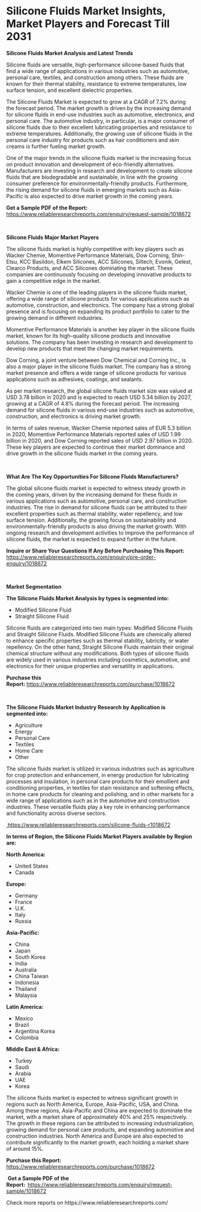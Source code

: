 <p><h1>Silicone Fluids Market Insights, Market Players and Forecast Till 2031</h1></p><p><strong>Silicone Fluids Market Analysis and Latest Trends</strong></p>
<p><p>Silicone fluids are versatile, high-performance silicone-based fluids that find a wide range of applications in various industries such as automotive, personal care, textiles, and construction among others. These fluids are known for their thermal stability, resistance to extreme temperatures, low surface tension, and excellent dielectric properties.</p><p>The Silicone Fluids Market is expected to grow at a CAGR of 7.2% during the forecast period. The market growth is driven by the increasing demand for silicone fluids in end-use industries such as automotive, electronics, and personal care. The automotive industry, in particular, is a major consumer of silicone fluids due to their excellent lubricating properties and resistance to extreme temperatures. Additionally, the growing use of silicone fluids in the personal care industry for products such as hair conditioners and skin creams is further fueling market growth.</p><p>One of the major trends in the silicone fluids market is the increasing focus on product innovation and development of eco-friendly alternatives. Manufacturers are investing in research and development to create silicone fluids that are biodegradable and sustainable, in line with the growing consumer preference for environmentally-friendly products. Furthermore, the rising demand for silicone fluids in emerging markets such as Asia-Pacific is also expected to drive market growth in the coming years.</p></p>
<p><strong>Get a Sample PDF of the Report:&nbsp;</strong> <a href="https://www.reliableresearchreports.com/enquiry/request-sample/1018672">https://www.reliableresearchreports.com/enquiry/request-sample/1018672</a></p>
<p>&nbsp;</p>
<p><strong>Silicone Fluids Major Market Players</strong></p>
<p><p>The silicone fluids market is highly competitive with key players such as Wacker Chemie, Momentive Performance Materials, Dow Corning, Shin-Etsu, KCC Basildon, Elkem Silicones, ACC Silicones, Siltech, Evonik, Gelest, Clearco Products, and ACC Silicones dominating the market. These companies are continuously focusing on developing innovative products to gain a competitive edge in the market.</p><p>Wacker Chemie is one of the leading players in the silicone fluids market, offering a wide range of silicone products for various applications such as automotive, construction, and electronics. The company has a strong global presence and is focusing on expanding its product portfolio to cater to the growing demand in different industries.</p><p>Momentive Performance Materials is another key player in the silicone fluids market, known for its high-quality silicone products and innovative solutions. The company has been investing in research and development to develop new products that meet the changing market requirements.</p><p>Dow Corning, a joint venture between Dow Chemical and Corning Inc., is also a major player in the silicone fluids market. The company has a strong market presence and offers a wide range of silicone products for various applications such as adhesives, coatings, and sealants.</p><p>As per market research, the global silicone fluids market size was valued at USD 3.78 billion in 2020 and is expected to reach USD 5.34 billion by 2027, growing at a CAGR of 4.8% during the forecast period. The increasing demand for silicone fluids in various end-use industries such as automotive, construction, and electronics is driving market growth.</p><p>In terms of sales revenue, Wacker Chemie reported sales of EUR 5.3 billion in 2020, Momentive Performance Materials reported sales of USD 1.99 billion in 2020, and Dow Corning reported sales of USD 2.97 billion in 2020. These key players are expected to continue their market dominance and drive growth in the silicone fluids market in the coming years.</p></p>
<p>&nbsp;</p>
<p><strong>What Are The Key Opportunities For Silicone Fluids Manufacturers?</strong></p>
<p><p>The global silicone fluids market is expected to witness steady growth in the coming years, driven by the increasing demand for these fluids in various applications such as automotive, personal care, and construction industries. The rise in demand for silicone fluids can be attributed to their excellent properties such as thermal stability, water repellency, and low surface tension. Additionally, the growing focus on sustainability and environmentally-friendly products is also driving the market growth. With ongoing research and development activities to improve the performance of silicone fluids, the market is expected to expand further in the future.</p></p>
<p><strong>Inquire or Share Your Questions If Any Before Purchasing This Report:</strong> <a href="https://www.reliableresearchreports.com/enquiry/pre-order-enquiry/1018672">https://www.reliableresearchreports.com/enquiry/pre-order-enquiry/1018672</a></p>
<p>&nbsp;</p>
<p><strong>Market Segmentation</strong></p>
<p><strong>The Silicone Fluids Market Analysis by types is segmented into:</strong></p>
<p><ul><li>Modified Silicone Fluid</li><li>Straight Silicone Fluid</li></ul></p>
<p><p>Silicone fluids are categorized into two main types: Modified Silicone Fluids and Straight Silicone Fluids. Modified Silicone Fluids are chemically altered to enhance specific properties such as thermal stability, lubricity, or water repellency. On the other hand, Straight Silicone Fluids maintain their original chemical structure without any modifications. Both types of silicone fluids are widely used in various industries including cosmetics, automotive, and electronics for their unique properties and versatility in applications.</p></p>
<p><strong>Purchase this Report:&nbsp;</strong><a href="https://www.reliableresearchreports.com/purchase/1018672">https://www.reliableresearchreports.com/purchase/1018672</a></p>
<p>&nbsp;</p>
<p><strong>The Silicone Fluids Market Industry Research by Application is segmented into:</strong></p>
<p><ul><li>Agriculture</li><li>Energy</li><li>Personal Care</li><li>Textiles</li><li>Home Care</li><li>Other</li></ul></p>
<p><p>The silicone fluids market is utilized in various industries such as agriculture for crop protection and enhancement, in energy production for lubricating processes and insulation, in personal care products for their emollient and conditioning properties, in textiles for stain resistance and softening effects, in home care products for cleaning and polishing, and in other markets for a wide range of applications such as in the automotive and construction industries. These versatile fluids play a key role in enhancing performance and functionality across diverse sectors.</p></p>
<p><a href="https://www.reliableresearchreports.com/silicone-fluids-r1018672">&nbsp;https://www.reliableresearchreports.com/silicone-fluids-r1018672</a></p>
<p><strong>In terms of Region, the Silicone Fluids Market Players available by Region are:</strong></p>
<p>
    <p> <strong> North America: </strong>
        <ul>
            <li>United States</li>
            <li>Canada</li>
        </ul>
        </p> 
    <p> <strong> Europe: </strong>
        <ul>
            <li>Germany</li>
            <li>France</li>
            <li>U.K.</li>
            <li>Italy</li>
            <li>Russia</li>
        </ul>
        </p> 
    <p> <strong> Asia-Pacific: </strong>
        <ul>
            <li>China</li>
            <li>Japan</li>
            <li>South Korea</li>
            <li>India</li>
            <li>Australia</li>
            <li>China Taiwan</li>
            <li>Indonesia</li>
            <li>Thailand</li>
            <li>Malaysia</li>
        </ul>
        </p> 
    <p> <strong> Latin America: </strong>
        <ul>
            <li>Mexico</li>
            <li>Brazil</li>
            <li>Argentina Korea</li>
            <li>Colombia</li>
        </ul>
        </p> 
    <p> <strong> Middle East & Africa: </strong>
        <ul>
            <li>Turkey</li>
            <li>Saudi</li>
            <li>Arabia</li>
            <li>UAE</li>
            <li>Korea</li>
        </ul>
    </p>
    </p>
<p><p>The silicone fluids market is expected to witness significant growth in regions such as North America, Europe, Asia-Pacific, USA, and China. Among these regions, Asia-Pacific and China are expected to dominate the market, with a market share of approximately 40% and 25% respectively. The growth in these regions can be attributed to increasing industrialization, growing demand for personal care products, and expanding automotive and construction industries. North America and Europe are also expected to contribute significantly to the market growth, each holding a market share of around 15%.</p></p>
<p><strong>Purchase this Report: </strong><a href="https://www.reliableresearchreports.com/purchase/1018672">https://www.reliableresearchreports.com/purchase/1018672</a></p>
<p>&nbsp;<strong>Get a Sample PDF of the Report:&nbsp;&nbsp;</strong><a href="https://www.reliableresearchreports.com/enquiry/request-sample/1018672">https://www.reliableresearchreports.com/enquiry/request-sample/1018672</a></p>
<p><strong></strong></p>
<p>Check more reports on https://www.reliableresearchreports.com/</p>